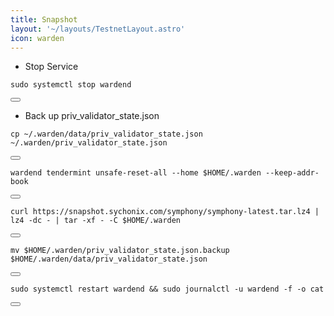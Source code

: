 ```yaml
---
title: Snapshot
layout: '~/layouts/TestnetLayout.astro'
icon: warden
---
```


- Stop Service

<div class="code-block-wrapper">
  <pre><code>sudo systemctl stop wardend</code></pre>
  <button class="copy-btn"><i class="fas fa-copy"></i></button>
</div>

- Back up priv_validator_state.json

<div class="code-block-wrapper">
  <pre><code>cp ~/.warden/data/priv_validator_state.json  ~/.warden/priv_validator_state.json</code></pre>
  <button class="copy-btn"><i class="fas fa-copy"></i></button>
</div>

<div class="code-block-wrapper">
  <pre><code>wardend tendermint unsafe-reset-all --home $HOME/.warden --keep-addr-book</code></pre>
  <button class="copy-btn"><i class="fas fa-copy"></i></button>
</div>

<div class="code-block-wrapper">
  <pre><code>curl https://snapshot.sychonix.com/symphony/symphony-latest.tar.lz4 | lz4 -dc - | tar -xf - -C $HOME/.warden</code></pre>
  <button class="copy-btn"><i class="fas fa-copy"></i></button>
</div>

<div class="code-block-wrapper">
  <pre><code>mv $HOME/.warden/priv_validator_state.json.backup $HOME/.warden/data/priv_validator_state.json</code></pre>
  <button class="copy-btn"><i class="fas fa-copy"></i></button>
</div>

<div class="code-block-wrapper">
  <pre><code>sudo systemctl restart wardend && sudo journalctl -u wardend -f -o cat</code></pre>
  <button class="copy-btn"><i class="fas fa-copy"></i></button>
</div>
  